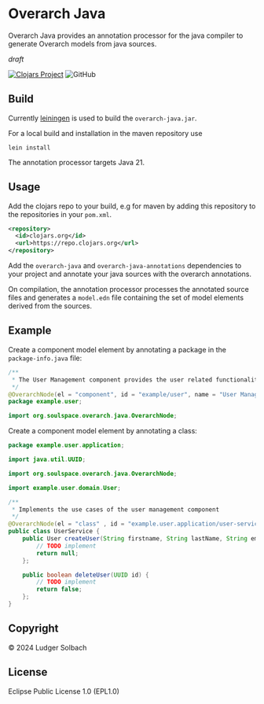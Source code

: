 # Overarch Java
Overarch Java provides an annotation processor for the java compiler to generate Overarch models from java sources.

*draft*

[![Clojars Project](https://img.shields.io/clojars/v/org.soulspace/overarch-java.svg)](https://clojars.org/org.soulspace/overarch-java)
![GitHub](https://img.shields.io/github/license/soulspace-org/overarch-java)

## Build
Currently [leiningen](https://leiningen.org) is used to build the `overarch-java.jar`.

For a local build and installation in the maven repository use
```
lein install
```

The annotation processor targets Java 21.

## Usage
Add the clojars repo to your build, e.g for maven by adding this repository to the repositories in your `pom.xml`.
```xml
<repository>
  <id>clojars.org</id>
  <url>https://repo.clojars.org</url>
</repository>
```

Add the `overarch-java` and `overarch-java-annotations` dependencies to your project
and annotate your java sources with the overarch annotations.

On compilation, the annotation processor processes the annotated source files
and generates a `model.edn` file containing the set of model elements derived
from the sources.

## Example
Create a component model element by annotating a package in the `package-info.java` file:

```java
/**
 * The User Management component provides the user related functionality.
 */
@OverarchNode(el = "component", id = "example/user", name = "User Management")
package example.user;

import org.soulspace.overarch.java.OverarchNode;
```

Create a component model element by annotating a class:

```java
package example.user.application;

import java.util.UUID;

import org.soulspace.overarch.java.OverarchNode;

import example.user.domain.User;

/**
 * Implements the use cases of the user management component
 */
@OverarchNode(el = "class" , id = "example.user.application/user-service")
public class UserService {
    public User createUser(String firstname, String lastName, String email) {
        // TODO implement
        return null;
    };

    public boolean deleteUser(UUID id) {
        // TODO implement
        return false;
    };
}
```

## Copyright
©  2024 Ludger Solbach

## License
Eclipse Public License 1.0 (EPL1.0)
